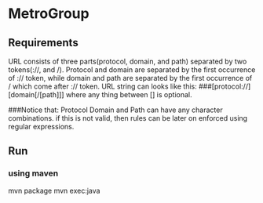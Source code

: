# MetroGroup
## Requirements
 URL consists of three parts(protocol, domain, and path) separated by two tokens(://, and /). Protocol and domain are separated by the first occurrence of :// token, while domain and path are separated by the first occurrence of / which come after :// token.
 URL string can looks like this:
 ###[protocol://][domain[/[path]]]
 where any thing between [] is optional.
 
 ###Notice that:
 Protocol Domain and Path can have any character combinations. if this is not valid, then rules can be later on enforced using regular expressions.

 ## Run
 ### using maven
 mvn package
 mvn exec:java
 
